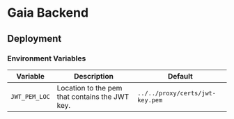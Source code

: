 # Gaia Backend

## Deployment

### Environment Variables

| Variable      | Description                                    | Default                         |
| ------------- | ---------------------------------------------- | ------------------------------- |
| `JWT_PEM_LOC` | Location to the pem that contains the JWT key. | `../../proxy/certs/jwt-key.pem` |
